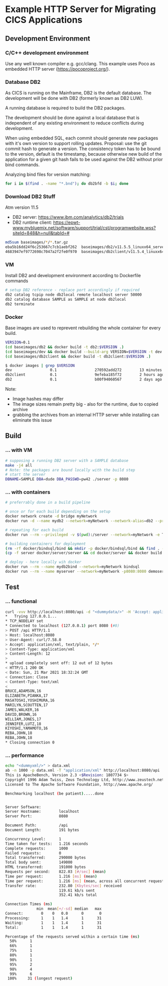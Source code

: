 # Example HTTP Server for Migrating CICS Applications

## Development Environment

### C/C++ development environment
Use any well known compiler e.g. gcc/clang.
This example uses Poco as embedded HTTP server (https://pocoproject.org/).

### Database DB2
As CICS is running on the Mainframe, DB2 is the default database. The development will be done with DB2 (formerly known as DB2 LUW).

A running database is required to build the DB2 packages.

The development should be done against a local database that is independent of any existing environment to reduce conflicts during development.

When using embedded SQL, each commit should generate new packages with it's own version to support rolling updates. Proposal: use the git commit hash to generate a version. The consistency token has to be bound to the version, default is the timestamp, because otherwise new build of the application for a given git hash fails to be used against the DB2 without prior bind commands.

Analyzing bind files for version matching:
```bash
for i in $(find . -name "*.bnd"); do db2bfd -b $i; done
```

### Download DB2 Stuff
Atm version 11.5
- DB2 server: https://www.ibm.com/analytics/db2/trials
- DB2 runtime client: https://epwt-www.mybluemix.net/software/support/trial/cst/programwebsite.wss?siteId=848&h=null&tabId=#

```bash
md5sum baseimages/*/*.tar.gz
eba5b16dd24f6c253667c7cb1aebf262  baseimages/db2/v11.5.5_linuxx64_server_dec.tar.gz
4683947ef9772698c7047a2f2fe0f970  baseimages/db2client/v11.5.4_linuxx64_rtcl.tar.gz
```

### VM

Install DB2 and development environment according to Dockerfile commands

```bash
# setup DB2 reference - replace port accordingly if required
db2 catalog tcpip node db2local remote localhost server 50000
db2 catalog database SAMPLE as SAMPLE at node db2local
db2 terminate
```

### Docker

Base images are used to reprevent rebuilding the whole container for every build.
```bash
VERSION=0.1
(cd baseimages/db2 && docker build -t db2:$VERSION .)
(cd baseimages/dev && docker build --build-arg VERSION=$VERSION -t dev:$VERSION .)
(cd baseimages/db2client && docker build -t db2client:$VERSION .)

$ docker images | grep $VERSION
dev                 0.1                 270592add272        13 minutes ago      4.42GB
db2client           0.1                 9efeba185f72        2 hours ago         1.23GB
db2                 0.1                 b00f94060567        2 days ago          3.59GB
```
Note:
- Image hashes may differ
- The image sizes remain pretty big - also for the runtime, due to copied archive
- grabbing the archives from an internal HTTP server while installing can eliminate this issue

## Build

### ... with VM

```bash
# supposing a running DB2 server with a SAMPLE database
make -j4 all
# Note: the packages are bound locally with the build step
# start the server
DBNAME=SAMPLE DBA=dude DBA_PASSWD=pw42 ./server -p 8080
```

### ... with containers

```bash
# preferrably done in a build pipeline

# once or for each build depending on the setup
docker network create -d bridge myNetwork
docker run -d --name mydb2 --network=myNetwork --network-alias=db2 --privileged=true -p 50000:50000 -e LICENSE=accept -e DB2INSTANCE=dude -e DB2INST1_PASSWORD=pw42 -e DBNAME=testdb -e SAMPLEDB=true ibmcom/db2:11.5.5.0

# repeating for each build
docker run --rm --privileged -v $(pwd):/server --network=myNetwork -e TZ=CET -e LOCAL_USER_ID=$(id -u) dev /runcmd.sh bash -c "cd /server && DB2_HOST=db2 make -j4 all"

# building containers for deployment
(rm -rf docker/bindsql/bind && mkdir -p docker/bindsql/bind && find . -name "*.bnd" | xargs cp -t docker/bindsql/bind/ && cd docker/bindsql && docker build -t bindsql .)
(cp -f server docker/server/server && cd docker/server && docker build -t demoserver .)

# deploy - here locally wih docker
docker run --rm --name mydb2bind --network=myNetwork bindsql
docker run --rm --name myserver --network=myNetwork -p8080:8080 demoserver
```


## Test

### ... functional

```bash
curl -vvv http://localhost:8080/api -d "<dummydata/>" -H 'Accept: application/xml, text/plain, */*' -H 'Content-Type: application/xml'
*   Trying 127.0.0.1...
* TCP_NODELAY set
* Connected to localhost (127.0.0.1) port 8080 (#0)
> POST /api HTTP/1.1
> Host: localhost:8080
> User-Agent: curl/7.58.0
> Accept: application/xml, text/plain, */*
> Content-Type: application/xml
> Content-Length: 12
> 
* upload completely sent off: 12 out of 12 bytes
< HTTP/1.1 200 OK
< Date: Sun, 21 Mar 2021 18:32:24 GMT
< Connection: Close
< Content-Type: text/xml
< 
BRUCE,ADAMSON,16
ELIZABETH,PIANKA,17
MASATOSHI,YOSHIMURA,16
MARILYN,SCOUTTEN,17
JAMES,WALKER,16
DAVID,BROWN,16
WILLIAM,JONES,17
JENNIFER,LUTZ,18
KIYOSHI,YAMAMOTO,16
REBA,JOHN,18
REBA,JOHN,18
* Closing connection 0
```

### ... performance

```bash
echo "<dummyxml/>" > data.xml
ab -n 1000 -p data.xml -T "application/xml" http://localhost:8080/api
This is ApacheBench, Version 2.3 <$Revision: 1807734 $>
Copyright 1996 Adam Twiss, Zeus Technology Ltd, http://www.zeustech.net/
Licensed to The Apache Software Foundation, http://www.apache.org/

Benchmarking localhost (be patient).....done


Server Software:
Server Hostname:        localhost
Server Port:            8080

Document Path:          /api
Document Length:        191 bytes

Concurrency Level:      1
Time taken for tests:   1.216 seconds
Complete requests:      1000
Failed requests:        0
Total transferred:      290000 bytes
Total body sent:        149000
HTML transferred:       191000 bytes
Requests per second:    822.03 [#/sec] (mean)
Time per request:       1.216 [ms] (mean)
Time per request:       1.216 [ms] (mean, across all concurrent requests)
Transfer rate:          232.80 [Kbytes/sec] received
                        119.61 kb/s sent
                        352.41 kb/s total

Connection Times (ms)
              min  mean[+/-sd] median   max
Connect:        0    0   0.0      0       0
Processing:     1    1   1.4      1      31
Waiting:        1    1   1.4      1      31
Total:          1    1   1.4      1      31

Percentage of the requests served within a certain time (ms)
  50%      1
  66%      1
  75%      1
  80%      1
  90%      1
  95%      2
  98%      4
  99%      6
 100%     31 (longest request)
```
